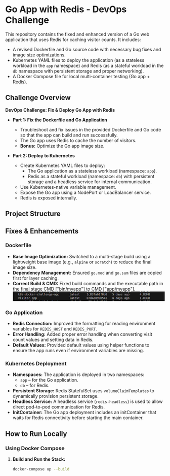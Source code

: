 # Go App with Redis - DevOps Challenge

This repository contains the fixed and enhanced version of a Go web application that uses Redis for caching visitor counts. It includes:
- A revised Dockerfile and Go source code with necessary bug fixes and image size optimizations.
- Kubernetes YAML files to deploy the application (as a stateless workload in the `app` namespace) and Redis (as a stateful workload in the `db` namespace with persistent storage and proper networking).
- A Docker Compose file for local multi-container testing (Go app + Redis).

## Challenge Overview

**DevOps Challenge: Fix & Deploy Go App with Redis**

- **Part 1: Fix the Dockerfile and Go Application**
  - Troubleshoot and fix issues in the provided Dockerfile and Go code so that the app can build and run successfully.
  - The Go app uses Redis to cache the number of visitors.
  - **Bonus:** Optimize the Go app image size.

- **Part 2: Deploy to Kubernetes**
  - Create Kubernetes YAML files to deploy:
    - The Go application as a stateless workload (namespace: `app`).
    - Redis as a stateful workload (namespace: `db`) with persistent storage and a headless service for internal communication.
  - Use Kubernetes-native variable management.
  - Expose the Go app using a NodePort or LoadBalancer service.
  - Redis is exposed internally.

## Project Structure


## Fixes & Enhancements

### Dockerfile
- **Base Image Optimization:** Switched to a multi-stage build using a lightweight base image (e.g., `alpine` or `scratch`) to reduce the final image size.
- **Dependency Management:** Ensured `go.mod` and `go.sum` files are copied first for layer caching.
- **Correct Build & CMD:** Fixed build commands and the executable path in the final stage CMD ["bin/myapp"] to CMD ["app/myapp"].
![Image size](Images/image_size.png)



### Go Application
- **Redis Connection:** Improved the formatting for reading environment variables for `REDIS_HOST` and `REDIS_PORT`.
- **Error Handling:** Added proper error handling when converting visit count values and setting data in Redis.
- **Default Values:** Provided default values using helper functions to ensure the app runs even if environment variables are missing.

### Kubernetes Deployment
- **Namespaces:** The application is deployed in two namespaces:
  - `app` – for the Go application.
  - `db` – for Redis.
- **Persistent Storage:** Redis StatefulSet uses `volumeClaimTemplates` to dynamically provision persistent storage.
- **Headless Service:** A headless service (`redis-headless`) is used to allow direct pod-to-pod communication for Redis.
- **InitContainer:** The Go app deployment includes an initContainer that waits for Redis connectivity before starting the main container.

## How to Run Locally

### Using Docker Compose

1. **Build and Run the Stack:**
   ```sh
   docker-compose up --build
